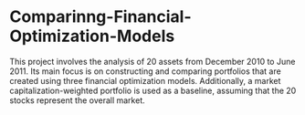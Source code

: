 # Comparinng-Financial-Optimization-Models
This project involves the analysis of 20 assets from December 2010 to June 2011. Its main focus is on constructing and comparing portfolios that are created using three financial optimization models. Additionally, a market capitalization-weighted portfolio is used as a baseline, assuming that the 20 stocks represent the overall market.
